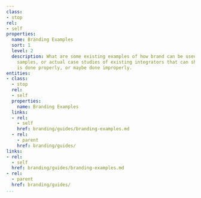 ```yaml
---
class:
- stop
rel:
- self
properties:
  name: Branding Examples
  sort: 1
  level: 2
  description: What are some existing examples of how brand can be used. Are there
    samples, or actual case studies of existing integrators that can show how branding
    is done properly, or maybe done improperly.
entities:
- class:
  - stop
  rel:
  - self
  properties:
    name: Branding Examples
  links:
  - rel:
    - self
    href: branding/guides/branding-examples.md
  - rel:
    - parent
    href: branding/guides/
links:
- rel:
  - self
  href: branding/guides/branding-examples.md
- rel:
  - parent
  href: branding/guides/
...
```


